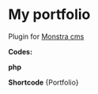 # My portfolio

Plugin for [Monstra cms](http://monstra.org/)

**Codes:**

**php** 
		<?php echo mport::getPortfolio(); ?> 
    
**Shortcode** 
		{Portfolio}
